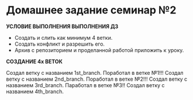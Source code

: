 # Домашнее задание семинар №2 #
__УСЛОВИЕ ВЫПОЛНЕНИЯ ВЫПОЛНЕНИЯ ДЗ__
* Создать и слить как минимум 4 ветки.
* Cоздать конфликт и разрешить его.
* Архив с репозиторием и проделанной работой приложить к уроку.

__СОЗДАНИЕ 4х ВЕТОК__

Создал ветку с названием 1st_branch.
Поработал в ветке №1!!!
Создал ветку с названием 2nd_branch.
Поработал в ветке №2!!!
Создал ветку с названием 3rd_branch.
Паработал в ветке №3!!
Создал ветку с названием 4th_branch.
